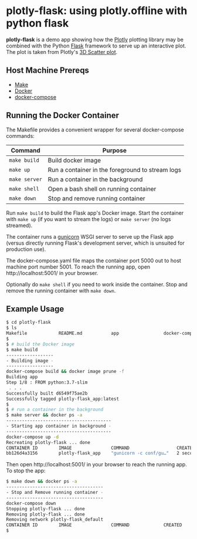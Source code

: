 # plotly-flask: using plotly.offline with python flask

**plotly-flask** is a demo app showing how the [Plotly] plotting library may be combined with the Python [Flask] framework to serve up an interactive plot. The plot is taken from Plotly's [3D Scatter plot](https://plot.ly/python/3d-scatter-plots/).

## Host Machine Prereqs

* [Make]
* [Docker]
* [docker-compose]

## Running the Docker Container

The Makefile provides a convenient wrapper for several docker-compose commands:

| Command       | Purpose                                          |
|---------------|--------------------------------------------------|
| `make build`  | Build docker image                               |
| `make up`     | Run a container in the foreground to stream logs |
| `make server` | Run a container in the background                |
| `make shell`  | Open a bash shell on running container           |
| `make down`   | Stop and remove running container                |

Run `make build` to build the Flask app's Docker image. Start the container with `make up` (if you want to stream the logs) or `make server` (no logs streamed).

The container runs a [gunicorn] WSGI server to serve up the Flask app (versus directly running Flask's development server, which is unsuited for production use).

The docker-compose.yaml file maps the container port 5000 out to host machine port number 5001. To reach the running app, open http://localhost:5001/ in your browser.

Optionally do `make shell` if you need to work inside the container. Stop and remove the running container with `make down`.

## Example Usage

```bash
$ cd plotly-flask
$ ls
Makefile            README.md           app                 docker-compose.yaml
$
$ # build the Docker image
$ make build
------------------
- Building image -
------------------
docker-compose build && docker image prune -f
Building app
Step 1/8 : FROM python:3.7-slim
 . . .
Successfully built d6549f75ae2b
Successfully tagged plotly-flask_app:latest
$
$ # run a container in the background
$ make server && docker ps -a
----------------------------------------
- Starting app container in background -
----------------------------------------
docker-compose up -d
Recreating plotly-flask ... done
CONTAINER ID        IMAGE               COMMAND                  CREATED             STATUS                  PORTS                    NAMES
bb126d4a3156        plotly-flask_app    "gunicorn -c conf/gu…"   2 seconds ago       Up Less than a second   0.0.0.0:5001->5000/tcp   plotly-flask
```

Then open http://localhost:5001/ in your browser to reach the running app. To stop the app:
```bash
$ make down && docker ps -a
-------------------------------------
- Stop and Remove running container -
-------------------------------------
docker-compose down
Stopping plotly-flask ... done
Removing plotly-flask ... done
Removing network plotly-flask_default
CONTAINER ID        IMAGE               COMMAND             CREATED             STATUS              PORTS                    NAMES
$
```

<!-- Links -->
[Docker]: https://www.docker.com/community-edition#/download
[docker-compose]: https://docs.docker.com/compose/install/
[Flask]: http://flask.pocoo.org/
[gunicorn]: http://docs.gunicorn.org/en/stable/
[Make]: http://man7.org/linux/man-pages/man1/make.1.html
[Plotly]: https://plot.ly/python/offline/

